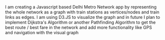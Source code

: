 I am creating a Javascript based Delhi Metro Network app by representing the whole network as a graph with train stations as vertices/nodes and train links as edges.
I am using D3.JS to visualize the graph and in future I plan to implement Dijkstra's Algorithm or another Pathfinding Algorithm to get the best route / best fare in the network and add more functionality like GPS and navigation with the visual graph
